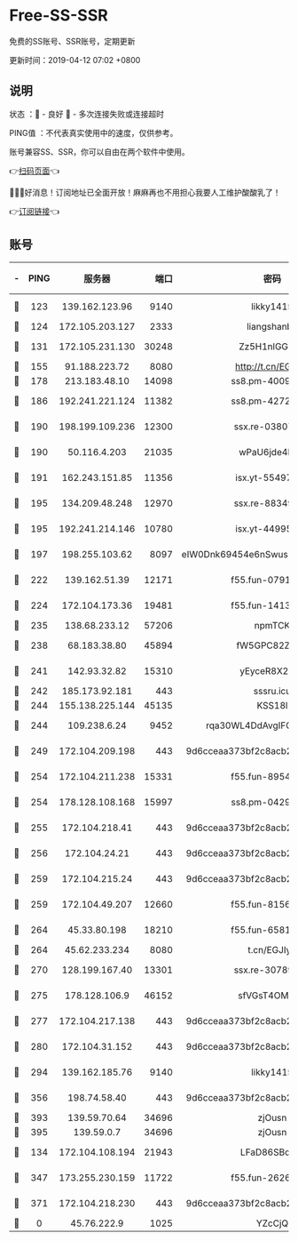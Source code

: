 # Free-SS-SSR

免费的SS账号、SSR账号，定期更新

更新时间：2019-04-12 07:02 +0800

## 说明

状态     ：🙂 - 良好 🙁 - 多次连接失败或连接超时

PING值   ：不代表真实使用中的速度，仅供参考。

账号兼容SS、SSR，你可以自由在两个软件中使用。

👉[扫码页面](https://liesauer.github.io/Free-SS-SSR/)👈

🎉🎉🎉好消息！订阅地址已全面开放！麻麻再也不用担心我要人工维护酸酸乳了！

👉[订阅链接](https://www.liesauer.net/yogurt/subscribe?ACCESS_TOKEN=DAYxR3mMaZAsaqUb)👈

## 账号

|-|PING|服务器|端口|密码|加密方式|区域|
|:----:|:----:|:-----:|-----:|:----:|:----:|:----:|
|🙂|123|139.162.123.96|9140|likky1415|aes-256-cfb|JP|
|🙂|124|172.105.203.127|2333|liangshanbo|chacha20|JP|
|🙂|131|172.105.231.130|30248|Zz5H1nlGGKHx|aes-256-cfb|JP|
|🙂|155|91.188.223.72|8080|http://t.cn/EGJIyrl|rc4-md5|RU|
|🙂|178|213.183.48.10|14098|ss8.pm-40099704|rc4-md5|RU|
|🙂|186|192.241.221.124|11382|ss8.pm-42723033|aes-256-cfb|US|
|🙂|190|198.199.109.236|12300|ssx.re-03807985|aes-256-cfb|US|
|🙂|190|50.116.4.203|21035|wPaU6jde4NZT|aes-256-cfb|US|
|🙂|191|162.243.151.85|11356|isx.yt-55497057|aes-256-cfb|US|
|🙂|195|134.209.48.248|12970|ssx.re-88349719|aes-256-cfb|US|
|🙂|195|192.241.214.146|10780|isx.yt-44995529|aes-256-cfb|US|
|🙂|197|198.255.103.62|8097|eIW0Dnk69454e6nSwuspv9DmS201tQ0D|aes-256-cfb|US|
|🙂|222|139.162.51.39|12171|f55.fun-07919611|aes-256-cfb|SG|
|🙂|224|172.104.173.36|19481|f55.fun-14131988|aes-256-cfb|SG|
|🙂|235|138.68.233.12|57206|npmTCK|rc4-md5|US|
|🙂|238|68.183.38.80|45894|fW5GPC82Z97G|aes-256-cfb|GB|
|🙂|241|142.93.32.82|15310|yEyceR8X2EVd|aes-256-cfb|GB|
|🙂|242|185.173.92.181|443|sssru.icu|rc4-md5|RU|
|🙂|244|155.138.225.144|45135|KSS18l|rc4-md5|US|
|🙂|244|109.238.6.24|9452|rqa30WL4DdAvgIFG6Fs3znzTa|aes-256-cfb|FR|
|🙂|249|172.104.209.198|443|9d6cceaa373bf2c8acb22e60b6a58be6|aes-256-cfb|US|
|🙂|254|172.104.211.238|15331|f55.fun-89549710|aes-256-cfb|US|
|🙂|254|178.128.108.168|15997|ss8.pm-04296436|aes-256-cfb|SG|
|🙂|255|172.104.218.41|443|9d6cceaa373bf2c8acb22e60b6a58be6|aes-256-cfb|US|
|🙂|256|172.104.24.21|443|9d6cceaa373bf2c8acb22e60b6a58be6|aes-256-cfb|US|
|🙂|259|172.104.215.24|443|9d6cceaa373bf2c8acb22e60b6a58be6|aes-256-cfb|US|
|🙂|259|172.104.49.207|12660|f55.fun-81564734|aes-256-cfb|SG|
|🙂|264|45.33.80.198|18210|f55.fun-65816488|aes-256-cfb|US|
|🙂|264|45.62.233.234|8080|t.cn/EGJIyrl|rc4-md5|CA|
|🙂|270|128.199.167.40|13301|ssx.re-30789063|aes-256-cfb|SG|
|🙂|275|178.128.106.9|46152|sfVGsT4OMxHC|aes-256-cfb|SG|
|🙂|277|172.104.217.138|443|9d6cceaa373bf2c8acb22e60b6a58be6|aes-256-cfb|US|
|🙂|280|172.104.31.152|443|9d6cceaa373bf2c8acb22e60b6a58be6|aes-256-cfb|US|
|🙂|294|139.162.185.76|9140|likky1415|aes-256-cfb|DE|
|🙂|356|198.74.58.40|443|9d6cceaa373bf2c8acb22e60b6a58be6|aes-256-cfb|US|
|🙂|393|139.59.70.64|34696|zjOusn|chacha20|IN|
|🙂|395|139.59.0.7|34696|zjOusn|chacha20|IN|
|🙂|134|172.104.108.194|21943|LFaD86SBq2lY|aes-256-cfb|JP|
|🙂|347|173.255.230.159|11722|f55.fun-26267528|aes-256-cfb|US|
|🙂|371|172.104.218.230|443|9d6cceaa373bf2c8acb22e60b6a58be6|aes-256-cfb|US|
|🙁|0|45.76.222.9|1025|YZcCjQ|rc4-md5|JP|
